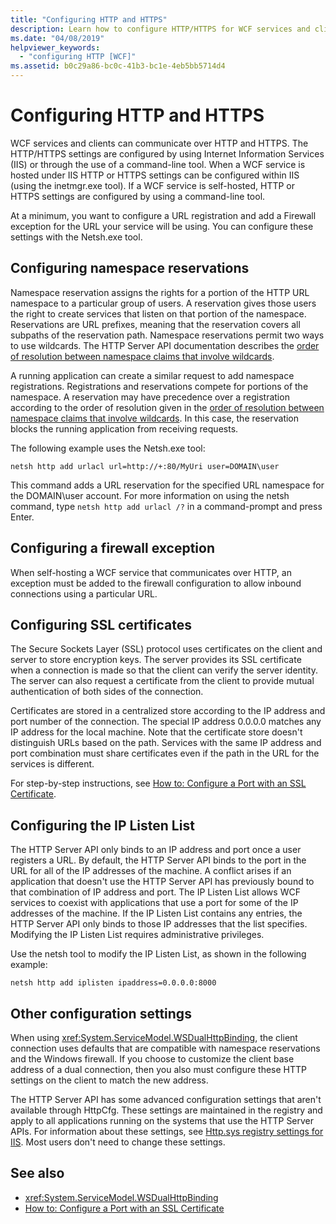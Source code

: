 ```yaml
---
title: "Configuring HTTP and HTTPS"
description: Learn how to configure HTTP/HTTPS for WCF services and clients to communicate. Configure a URL registration and a Firewall exception by using Netsh.exe.
ms.date: "04/08/2019"
helpviewer_keywords: 
  - "configuring HTTP [WCF]"
ms.assetid: b0c29a86-bc0c-41b3-bc1e-4eb5bb5714d4
---
```

# Configuring HTTP and HTTPS

WCF services and clients can communicate over HTTP and HTTPS. The HTTP/HTTPS settings are configured by using Internet Information Services (IIS) or through the use of a command-line tool. When a WCF service is hosted under IIS HTTP or HTTPS settings can be configured within IIS (using the inetmgr.exe tool). If a WCF service is self-hosted, HTTP or HTTPS settings are configured by using a command-line tool.

At a minimum, you want to configure a URL registration and add a Firewall exception for the URL your service will be using. You can configure these settings with the Netsh.exe tool.

## Configuring namespace reservations

Namespace reservation assigns the rights for a portion of the HTTP URL namespace to a particular group of users. A reservation gives those users the right to create services that listen on that portion of the namespace. Reservations are URL prefixes, meaning that the reservation covers all subpaths of the reservation path. Namespace reservations permit two ways to use wildcards. The HTTP Server API documentation describes the [order of resolution between namespace claims that involve wildcards](/windows/desktop/Http/routing-incoming-requests).

A running application can create a similar request to add namespace registrations. Registrations and reservations compete for portions of the namespace. A reservation may have precedence over a registration according to the order of resolution given in the [order of resolution between namespace claims that involve wildcards](/windows/desktop/Http/routing-incoming-requests). In this case, the reservation blocks the running application from receiving requests.

The following example uses the Netsh.exe tool:

```console
netsh http add urlacl url=http://+:80/MyUri user=DOMAIN\user
```

This command adds a URL reservation for the specified URL namespace for the DOMAIN\user account. For more information on using the netsh command, type `netsh http add urlacl /?` in a command-prompt and press Enter.

## Configuring a firewall exception

When self-hosting a WCF service that communicates over HTTP, an exception must be added to the firewall configuration to allow inbound connections using a particular URL.

## Configuring SSL certificates

The Secure Sockets Layer (SSL) protocol uses certificates on the client and server to store encryption keys. The server provides its SSL certificate when a connection is made so that the client can verify the server identity. The server can also request a certificate from the client to provide mutual authentication of both sides of the connection.

Certificates are stored in a centralized store according to the IP address and port number of the connection. The special IP address 0.0.0.0 matches any IP address for the local machine. Note that the certificate store doesn't distinguish URLs based on the path. Services with the same IP address and port combination must share certificates even if the path in the URL for the services is different.

For step-by-step instructions, see [How to: Configure a Port with an SSL Certificate](how-to-configure-a-port-with-an-ssl-certificate.md).

## Configuring the IP Listen List

The HTTP Server API only binds to an IP address and port once a user registers a URL. By default, the HTTP Server API binds to the port in the URL for all of the IP addresses of the machine. A conflict arises if an application that doesn't use the HTTP Server API has previously bound to that combination of IP address and port. The IP Listen List allows WCF services to coexist with applications that use a port for some of the IP addresses of the machine. If the IP Listen List contains any entries, the HTTP Server API only binds to those IP addresses that the list specifies. Modifying the IP Listen List requires administrative privileges.

Use the netsh tool to modify the IP Listen List, as shown in the following example:

```console
netsh http add iplisten ipaddress=0.0.0.0:8000
```

## Other configuration settings

When using <xref:System.ServiceModel.WSDualHttpBinding>, the client connection uses defaults that are compatible with namespace reservations and the Windows firewall. If you choose to customize the client base address of a dual connection, then you also must configure these HTTP settings on the client to match the new address.

The HTTP Server API has some advanced configuration settings that aren't available through HttpCfg. These settings are maintained in the registry and apply to all applications running on the systems that use the HTTP Server APIs. For information about these settings, see [Http.sys registry settings for IIS](https://support.microsoft.com/help/820129/http-sys-registry-settings-for-windows). Most users don't need to change these settings.

## See also

- <xref:System.ServiceModel.WSDualHttpBinding>
- [How to: Configure a Port with an SSL Certificate](how-to-configure-a-port-with-an-ssl-certificate.md)
